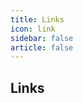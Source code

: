 ```yaml
---
title: Links
icon: link
sidebar: false
article: false
---
```


## Links

<MyCoverLink type="friend"/>
<script setup lang="ts">
import MyCoverLink from "@MyCoverLink";
</script>
